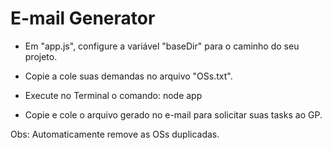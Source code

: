 # E-mail Generator

- Em "app.js", configure a variável "baseDir" para o caminho do seu projeto.

- Copie a cole suas demandas no arquivo "OSs.txt".

- Execute no Terminal o comando: node app

- Copie e cole o arquivo gerado no e-mail para solicitar suas tasks ao GP.

Obs: Automaticamente remove as OSs duplicadas.
